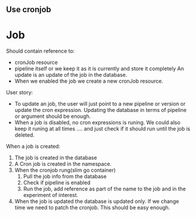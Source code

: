 ## Use cronjob

# Job
Should contain reference to:
- cronJob resource
- pipeline itself or we keep it as it is currently and store it completely
An update is an update of the job in the database. 
- When we enabled the job we create a new cronJob resource. 

User story: 
- To update an job, the user will just point to a new pipeline or version or update the cron expression. Updating the database in terms of pipeline or argument should be enough. 
- When a job is disabled, no cron expressions is runing. We could also keep it runing at all times .... and just check if it should run until the job is deleted. 

When a job is created:
1. The job is created in the database 
2. A Cron job is created in the namespace. 
3. When the cronjob rung(slim go container)
    1. Pull the job info from the database
    2. Check if pipeline is enabled
    3. Run the job, add reference as part of the name to the job and in the experiment of interest. 
4. When the job is updated the database is updated only. If we change time we need to patch the cronjob. This should be easy enough. 